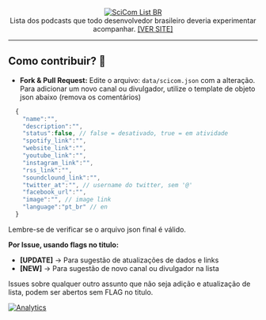 <p align="center">
  <a href="https://vandersonmr.github.io/scicom-list-br/" target="_blank">
    <img src="https://raw.githubusercontent.com/vandersonmr/scicom-list-br/master/brand_files/brand_medium.png" alt="SciCom List BR">
    </a>
    <br>
    Lista dos podcasts que todo desenvolvedor brasileiro deveria experimentar acompanhar. 
    <a href="https://vandersonmr.github.io/scicom-list-br/" target="_blank">[VER SITE]</a>
  </p>

---

## Como contribuir? :rocket:

* **Fork & Pull Request:**
Edite o arquivo: `data/scicom.json` com a alteração.
Para adicionar um novo canal ou divulgador, utilize o template de objeto json abaixo (remova os comentários)
```javascript
  {
    "name":"",
    "description":"",
    "status":false, // false = desativado, true = em atividade
    "spotify_link":"",
    "website_link":"",
    "youtube_link":"",
    "instagram_link":"",
    "rss_link":"",
    "soundclound_link":"",
    "twitter_at":"", // username do twitter, sem '@'
    "facebook_url":"", 
    "image":"", // image link
    "language":"pt_br" // en
  }
```
Lembre-se de verificar se o arquivo json final é válido.

**Por Issue, usando flags no titulo:**

* **[UPDATE]** -> Para sugestão de atualizações de dados e links
* **[NEW]** -> Para sugestão de novo canal ou divulgador na lista

Issues sobre qualquer outro assunto que não seja adição e atualização de lista, podem ser abertos sem FLAG no titulo.

[![Analytics](https://www.googletagmanager.com/gtag/js?id=UA-172214430-1)](https://vandersonmr.github.io/scicom-list-br/)
